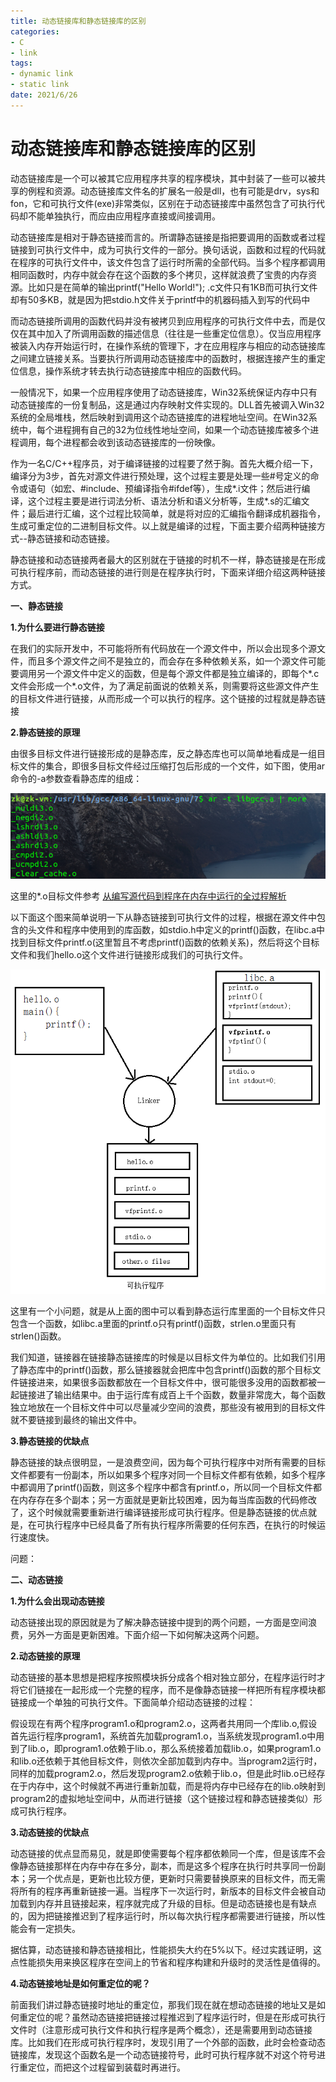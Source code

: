 ```yaml
---
title: 动态链接库和静态链接库的区别
categories:
- C
- link
tags:
- dynamic link
- static link
date: 2021/6/26
---
```




# 动态链接库和静态链接库的区别

动态链接库是一个可以被其它应用程序共享的程序模块，其中封装了一些可以被共享的例程和资源。动态链接库文件名的扩展名一般是dll，也有可能是drv，sys和fon，它和可执行文件(exe)非常类似，区别在于动态链接库中虽然包含了可执行代码却不能单独执行，而应由应用程序直接或间接调用。

动态链接库是相对于静态链接而言的。所谓静态链接是指把要调用的函数或者过程链接到可执行文件中，成为可执行文件的一部分。换句话说，函数和过程的代码就在程序的可执行文件中，该文件包含了运行时所需的全部代码。当多个程序都调用相同函数时，内存中就会存在这个函数的多个拷贝，这样就浪费了宝贵的内存资源。比如只是在简单的输出printf("Hello World!"); .c文件只有1KB而可执行文件却有50多KB，就是因为把stdio.h文件关于printf中的机器码插入到写的代码中

而动态链接所调用的函数代码并没有被拷贝到应用程序的可执行文件中去，而是仅仅在其中加入了所调用函数的描述信息（往往是一些重定位信息）。仅当应用程序被装入内存开始运行时，在操作系统的管理下，才在应用程序与相应的动态链接库之间建立链接关系。当要执行所调用动态链接库中的函数时，根据连接产生的重定位信息，操作系统才转去执行动态链接库中相应的函数代码。

一般情况下，如果一个应用程序使用了动态链接库，Win32系统保证内存中只有动态链接库的一份复制品，这是通过内存映射文件实现的。DLL首先被调入Win32系统的全局堆栈，然后映射到调用这个动态链接库的进程地址空间。在Win32系统中，每个进程拥有自己的32为位线性地址空间，如果一个动态链接库被多个进程调用，每个进程都会收到该动态链接库的一份映像。

作为一名C/C++程序员，对于编译链接的过程要了然于胸。首先大概介绍一下，编译分为3步，首先对源文件进行预处理，这个过程主要是处理一些#号定义的命令或语句（如宏、#include、预编译指令#ifdef等），生成*.i文件；然后进行编译，这个过程主要是进行词法分析、语法分析和语义分析等，生成*.s的汇编文件；最后进行汇编，这个过程比较简单，就是将对应的汇编指令翻译成机器指令，生成可重定位的二进制目标文件。以上就是编译的过程，下面主要介绍两种链接方式--静态链接和动态链接。

静态链接和动态链接两者最大的区别就在于链接的时机不一样，静态链接是在形成可执行程序前，而动态链接的进行则是在程序执行时，下面来详细介绍这两种链接方式。

**一、静态链接**

**1.为什么要进行静态链接**

在我们的实际开发中，不可能将所有代码放在一个源文件中，所以会出现多个源文件，而且多个源文件之间不是独立的，而会存在多种依赖关系，如一个源文件可能要调用另一个源文件中定义的函数，但是每个源文件都是独立编译的，即每个*.c文件会形成一个*.o文件，为了满足前面说的依赖关系，则需要将这些源文件产生的目标文件进行链接，从而形成一个可以执行的程序。这个链接的过程就是静态链接

**2.静态链接的原理**

由很多目标文件进行链接形成的是静态库，反之静态库也可以简单地看成是一组目标文件的集合，即很多目标文件经过压缩打包后形成的一个文件，如下图，使用ar命令的-a参数查看静态库的组成：

![link-1](images/%E5%8A%A8%E6%80%81%E9%93%BE%E6%8E%A5%E5%BA%93%E5%92%8C%E9%9D%99%E6%80%81%E9%93%BE%E6%8E%A5%E5%BA%93%E7%9A%84%E5%8C%BA%E5%88%AB/link-1.png)

这里的*.o目标文件参考 [从编写源代码到程序在内存中运行的全过程解析](https://blog.csdn.net/kang___xi/article/details/79571137)

以下面这个图来简单说明一下从静态链接到可执行文件的过程，根据在源文件中包含的头文件和程序中使用到的库函数，如stdio.h中定义的printf()函数，在libc.a中找到目标文件printf.o(这里暂且不考虑printf()函数的依赖关系)，然后将这个目标文件和我们hello.o这个文件进行链接形成我们的可执行文件。

![link-2](images/%E5%8A%A8%E6%80%81%E9%93%BE%E6%8E%A5%E5%BA%93%E5%92%8C%E9%9D%99%E6%80%81%E9%93%BE%E6%8E%A5%E5%BA%93%E7%9A%84%E5%8C%BA%E5%88%AB/link-2.png)

这里有一个小问题，就是从上面的图中可以看到静态运行库里面的一个目标文件只包含一个函数，如libc.a里面的printf.o只有printf()函数，strlen.o里面只有strlen()函数。

我们知道，链接器在链接静态链接库的时候是以目标文件为单位的。比如我们引用了静态库中的printf()函数，那么链接器就会把库中包含printf()函数的那个目标文件链接进来，如果很多函数都放在一个目标文件中，很可能很多没用的函数都被一起链接进了输出结果中。由于运行库有成百上千个函数，数量非常庞大，每个函数独立地放在一个目标文件中可以尽量减少空间的浪费，那些没有被用到的目标文件就不要链接到最终的输出文件中。 

**3.静态链接的优缺点**

静态链接的缺点很明显，一是浪费空间，因为每个可执行程序中对所有需要的目标文件都要有一份副本，所以如果多个程序对同一个目标文件都有依赖，如多个程序中都调用了printf()函数，则这多个程序中都含有printf.o，所以同一个目标文件都在内存存在多个副本；另一方面就是更新比较困难，因为每当库函数的代码修改了，这个时候就需要重新进行编译链接形成可执行程序。但是静态链接的优点就是，在可执行程序中已经具备了所有执行程序所需要的任何东西，在执行的时候运行速度快。

问题：

**二、动态链接**

**1.为什么会出现动态链接**

动态链接出现的原因就是为了解决静态链接中提到的两个问题，一方面是空间浪费，另外一方面是更新困难。下面介绍一下如何解决这两个问题。

**2.动态链接的原理**

动态链接的基本思想是把程序按照模块拆分成各个相对独立部分，在程序运行时才将它们链接在一起形成一个完整的程序，而不是像静态链接一样把所有程序模块都链接成一个单独的可执行文件。下面简单介绍动态链接的过程：

假设现在有两个程序program1.o和program2.o，这两者共用同一个库lib.o,假设首先运行程序program1，系统首先加载program1.o，当系统发现program1.o中用到了lib.o，即program1.o依赖于lib.o，那么系统接着加载lib.o，如果program1.o和lib.o还依赖于其他目标文件，则依次全部加载到内存中。当program2运行时，同样的加载program2.o，然后发现program2.o依赖于lib.o，但是此时lib.o已经存在于内存中，这个时候就不再进行重新加载，而是将内存中已经存在的lib.o映射到program2的虚拟地址空间中，从而进行链接（这个链接过程和静态链接类似）形成可执行程序。

**3.动态链接的优缺点**

动态链接的优点显而易见，就是即使需要每个程序都依赖同一个库，但是该库不会像静态链接那样在内存中存在多分，副本，而是这多个程序在执行时共享同一份副本；另一个优点是，更新也比较方便，更新时只需要替换原来的目标文件，而无需将所有的程序再重新链接一遍。当程序下一次运行时，新版本的目标文件会被自动加载到内存并且链接起来，程序就完成了升级的目标。但是动态链接也是有缺点的，因为把链接推迟到了程序运行时，所以每次执行程序都需要进行链接，所以性能会有一定损失。

据估算，动态链接和静态链接相比，性能损失大约在5%以下。经过实践证明，这点性能损失用来换区程序在空间上的节省和程序构建和升级时的灵活性是值得的。

**4.动态链接地址是如何重定位的呢？**

前面我们讲过静态链接时地址的重定位，那我们现在就在想动态链接的地址又是如何重定位的呢？虽然动态链接把链接过程推迟到了程序运行时，但是在形成可执行文件时（注意形成可执行文件和执行程序是两个概念），还是需要用到动态链接库。比如我们在形成可执行程序时，发现引用了一个外部的函数，此时会检查动态链接库，发现这个函数名是一个动态链接符号，此时可执行程序就不对这个符号进行重定位，而把这个过程留到装载时再进行。